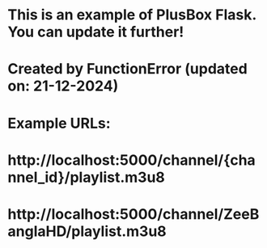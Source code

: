 # This is an example of PlusBox Flask. You can update it further!
# Created by FunctionError (updated on: 21-12-2024)
# Example URLs:
# http://localhost:5000/channel/{channel_id}/playlist.m3u8
# http://localhost:5000/channel/ZeeBanglaHD/playlist.m3u8
